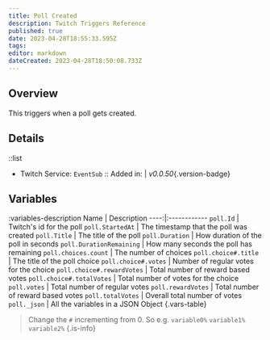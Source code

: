 ```yaml
---
title: Poll Created
description: Twitch Triggers Reference
published: true
date: 2023-04-28T18:55:33.595Z
tags: 
editor: markdown
dateCreated: 2023-04-28T18:50:08.733Z
---
```


## Overview
This triggers when a poll gets created.

## Details
::list
- Twitch Service: `EventSub`
::
Added in: | *v0.0.50*{.version-badge}

## Variables
:variables-description
Name | Description
----:|:------------
`poll.Id` | Twitch's id for the poll
`poll.StartedAt` | The timestamp that the poll was created
`poll.Title` | The title of the poll
`poll.Duration` | How duration of the poll in seconds
`poll.DurationRemaining` | How many seconds the poll has remaining
`poll.choices.count` | The number of choices
`poll.choice#.title` | The title of the poll choice
`poll.choice#.votes` | Number of regular votes for the choice
`poll.choice#.rewardVotes` | Total number of reward based votes
`poll.choice#.totalVotes` | Total number of votes for the choice
`poll.votes` | Total number of regular votes
`poll.rewardVotes` | Total number of reward based votes
`poll.totalVotes` | Overall total number of votes
`poll._json` | All the variables in a JSON Object
{.vars-table}

> Change the `#` incrementing from 0. So e.g. `variable0%` `variable1%` `variable2%`
{.is-info}